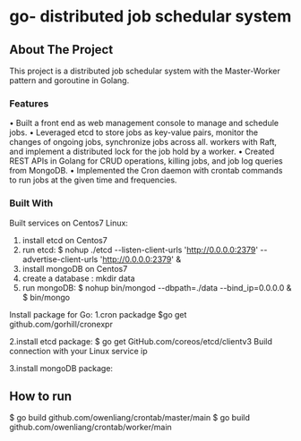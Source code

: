 # go- distributed job schedular system


<!-- ABOUT THE PROJECT -->
## About The Project


This project is a distributed job schedular system with the Master-Worker pattern and goroutine in Golang.

### Features
• Built a front end as web management console to manage and schedule jobs.
• Leveraged etcd to store jobs as key-value pairs, monitor the changes of ongoing jobs, synchronize jobs across all.
workers with Raft, and implement a distributed lock for the job hold by a worker.
• Created REST APIs in Golang for CRUD operations, killing jobs, and job log queries from MongoDB.
• Implemented the Cron daemon with crontab commands to run jobs at the given time and frequencies.


### Built With

Built services on Centos7 Linux:

1. install etcd on Centos7
2. run etcd: 
   $ nohup ./etcd --listen-client-urls 'http://0.0.0.0:2379' -- advertise-client-urls 'http://0.0.0.0:2379' &
4. install mongoDB on Centos7
5. create a database : mkdir data
6. run mongoDB: 
   $ nohup bin/mongod --dbpath=./data --bind_ip=0.0.0.0 &
   $ bin/mongo

Install package for Go:
1.cron packadge
  $go get github.com/gorhill/cronexpr

2.install etcd package:
  $ go get GitHub.com/coreos/etcd/clientv3
  Build connection with your Linux service ip

3.install mongoDB package:


<!-- GETTING STARTED -->
## How to run

$ go build github.com/owenliang/crontab/master/main
$ go build github.com/owenliang/crontab/worker/main



